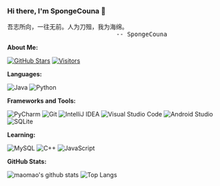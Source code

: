 ### Hi there, I'm SpongeCouna 👋

<pre>
吾志所向，一往无前。人为刀殂，我为海绵。
                              -- SpongeCouna
</pre>

**About Me:**

[![GitHub Stars](https://img.shields.io/github/stars/SpCoGov?color=2da44e&label=GitHub%20Stars&logo=Github)](https://github.com/SpCoGov)
[![Visitors](https://visitor-badge.laobi.icu/badge?page_id=SpCoGov.SpCoGov)](https://github.com/SpCoGov)

**Languages:**

![Java](https://img.shields.io/badge/Java-5e7b92?logo=java&logoColor=fff)
![Python](https://img.shields.io/badge/Python-3776AB?logo=python&logoColor=fff)

**Frameworks and Tools:**

![PyCharm](https://img.shields.io/badge/PyCharm-000000?logo=PyCharm&logoColor=fff)
![Git](https://img.shields.io/badge/Git-F05032?logo=Git&logoColor=fff)
![IntelliJ IDEA](https://img.shields.io/badge/IntelliJ%20IDEA-088bf9?logo=intellijidea)
![Visual Studio Code](https://img.shields.io/badge/VS%20CODE-007ACC?logo=VisualStudioCode&logoColor=fff)
![Android Studio](https://img.shields.io/badge/Android%20Studio-3DDC84?logo=androidstudio&logoColor=fff)
![SQLite](https://img.shields.io/badge/SQLite-003B57?logo=sqlite&logoColor=fff)

**Learning:**

![MySQL](https://img.shields.io/badge/MySQL-4479A1?logo=mysql&logoColor=fff)
![C++](https://img.shields.io/badge/C++-00599C?logo=cplusplus&logoColor=fff)
![JavaScript](https://img.shields.io/badge/JavaScript-F7DF1E?logo=javascript&logoColor=fff)

**GitHub Stats:**

![maomao's github stats](https://github-readme-stats.vercel.app/api?username=SpCoGov&show_icons=true&hide_title=true&count_private=true)
![Top Langs](https://github-readme-stats.vercel.app/api/top-langs/?username=SpCoGov&layout=compact)
